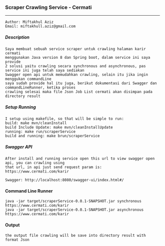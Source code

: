 ### Scraper Crawling Service - Cermati

----------------------------------------------------------------------------------

    Author: Miftakhul Aziz
    Email: miftakhull.aziz@gmail.com

##### Description
    Saya membuat sebuah service scraper untuk crawling halaman karir cermati 
    menggunakan Java version 8 dan Spring boot, dalam service ini saya provide 
    2 solusi yaitu crawling secara synchronous and asynchronous, pas service ini juga telah saya sediakan 
    Swagger open api untuk memudahkan crawling, selain itu jika ingin menggukan commandLine
    saya sudah provide hal itu juga, berikut dokumentasi dari Swagger dan commandLineRunner, ketika proses 
    crawling selesai maka file Json Job List cermati akan disimpan pada directory result

##### Setup Running
    
    I setup using makefile, so that will be simple to run:
    build: make mvn/cleanInstall  
    build Include Update: make mvn/cleanInstallUpdate
    running: make run/scraperService
    build and running: make brun/scraperService

##### Swagger API
    
    After install and running service open this url to view swagger open api, you can crawling using 
    that url, in api just send request param is: https://www.cermati.com/karir
    
    Swagger: http://localhost:8080/swagger-ui/index.html#/

#### Command Line Runner

    java -jar target/scraperService-0.0.1-SNAPSHOT.jar synchronous https://www.cermati.com/karir
    java -jar target/scraperService-0.0.1-SNAPSHOT.jar asynchronous https://www.cermati.com/karir
   
#### Output
    
    the output file crawling will be save into directory result with format Json